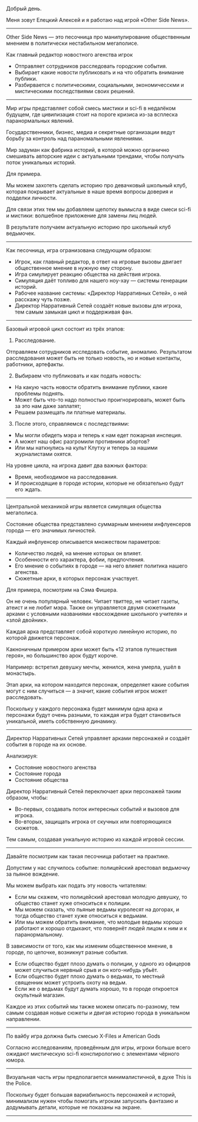
Добрый день.

Меня зовут Елецкий Алексей и я работаю над игрой «Other Side News».

--------

Other Side News — это песочница про манипулирование общественным мнением в политически нестабильном мегаполисе.

Как главный редактор новостного агенства игрок

- Отправляет сотрудников расследовать городские события.
- Выбирает какие новости публиковать и на что обратить внимание публики.
- Разбирвается с политическими, социальными, экономичесскми и мистическими последствиями своих решений.

--------

Мир игры представляет собой смесь мистики и sci-fi в недалёком будущем, где цивилизация стоит на пороге кризиса из-за всплеска паранормальных явлений.

Государственники, бизнес, медиа и секретные организации ведут борьбу за контроль над параномальными явлениями.

Мир задуман как фабрика историй, в которой можно органично смешивать авторские идеи с актуальными трендами, чтобы получать поток уникальных историй.

Для примера.

Мы можем захотеть сделать историю про девачковый школьный клуб, которая покрывает актуальные в наше время вопросы доверия и подделки личности.

Для связи этих тем мы добавляем щепотку вымысла в виде смеси sci-fi и мистики: волшебное приложение для замены лиц людей.

В результате получаем актуальную историю про школьный клуб ведьмочек.

---------

Как песочница, игра огранизована следующим образом:

- Игрок, как главный редактор, в ответ на игровые вызовы двигает общественное мнение в нужную ему сторону.
- Игра симулирует реакцию общества на действия игрока.
- Симуляция даёт топливо для нашего ноу-хау — системы генерации историй.
- Рабочее название системы: «Директор Нарративных Сетей», о ней расскажу чуть позже.
- Директор Нарративный Сетей создаёт новые вызовы для игрока, тем самым замыкая цикл и поддерживая фан.

--------

Базовый игровой цикл состоит из трёх этапов:

1. Расследование.

Отправляем сотрудников исследовать событие, аномалию. Результатом расследования может быть не только новость, но и новые контакты, работники, артефакты.

2. Выбираем что публиковать и как подать новость:

- На какую часть новости обратить внимание публики, какие проблемы поднять.
- Может быть что-то надо полностью проигнорировать, может быть за это нам даже заплатят;
- Решаем размещать ли платные материалы.

3. После этого, справляемся с последствиями:

- Мы могли обидеть мэра и теперь к нам едет пожарная инспеция.
- А может наш офис разгромили противники абортов?
- Или мы наткнулись на культ Клутху и теперь за нашими журналистами охятся.

На уровне цикла, на игрока давит два важных фактора:

- Время, необходимое на расследования.
- И происходящие в городе истории, которые не обязательно будут его ждать.

--------

Центральной механикой игры является симуляция общества мегаполиса.

Состояние общества представлено суммарным мнением инфлуенсеров города — его значимых личностей.

Каждый инфлуенсер описывается множеством параметров:

- Количество людей, на мнение которых он влияет.
- Особенности его характера, фобии, предпочтения.
- Его мнение о событиях в городе — на него влияет политика нашего агенства.
- Сюжетные арки, в которых персонаж участвует.

Для примера, посмотрим на Сэма Фишера.

Он не очень популярный человек. Читает твиттер, не читает газеты, атеист и не любит мэра. Также он управляется двумя сюжетными арками с условными названиями «восхождение школьного учителя» и «злой двойник».

Каждая арка представляет собой короткую линейную историю, по которой движется персонаж.

Какноничным примером арки может быть «12 этапов путешествия героя», но большинство арок будут короче.

Например: встретил девушку мечты, женился, жена умерла, ушёл в монастырь.

Этап арки, на котором находится персонаж, определяет какие события могут с ним случиться — а значит, какие события игрок может расследовать.

Поскольку у каждого персонажа будет минимум одна арка и персонажи будут очень разными, то каждая игра будет становиться уникальной, иметь собственную динамику.

--------

Директор Нарративных Сетей управляет арками персонажей и создаёт события в городе на их основе.

Анализируя:

- Состояние новостного агенства
- Состояние города
- Состояние общества

Директор Нарративный Сетей переключает арки персонажей таким образом, чтобы:

- Во-первых, создавать поток интересных событий и вызовов для игрока.
- Во-вторых, защищать игрока от скучных или повторяющихся сюжетов.

Тем самым, создавая ункальную историю из каждой игровой сессии.

--------

Давайте посмотрим как такая песочница работает на практике.

Допустим у нас случилось событие: полицейский арестовал ведьмочку за пьяное вождение.

Мы можем выбрать как подать эту новость читателям:

- Если мы скажем, что полицейский арестовал молодую девушку, то общество станет хуже относиться к полиции.
- Мы можем сказать, что пьяные ведьмы куролесят на догорах, и тогда общество станет хуже относиться к ведьмам.
- Или мы можем обратить внимание, что молодые ведьмы хорошо работают и хорошо отдыхают, что повернёт людей лицом к ним и к паранормальному.

В зависимости от того, как мы изменим общественное мнение, в городе, по цепочке, возникнут разные события.

- Если общество будет плозо думать о полиции, у одного из офицеров может случиться нервный срыв и он кого-нибудь убьёт.
- Если общество будет плохо думать о ведьмах, то местный священник может устроить охоту на ведьм.
- Если же о ведьмах будут думать хорошо, то в городе откроется окультный магазин.

Каждое из этих событий мы также можем описать по-разному, тем самым создавая новые сюжеты и двигая историю города в уникальном направлении.

------

По вайбу игра должна быть смесью X-Files и American Gods

Согласно исследованиям, проведённым для игры, игроки больше всего ожидают мистическую sci-fi конспирологию с элементами чёрного юмора.

-------

Визуальная часть игры предполагается минималистичной, в духе This is the Police.

Поскольку будет большая вариабильность персонажей и историй, минимализм нужен чтобы помогать игрокам запускать фантазию и додумывать детали, которые не показаны на экране.

-------

